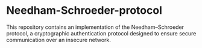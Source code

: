 # Needham-Schroeder-protocol
This repository contains an implementation of the Needham–Schroeder protocol, a cryptographic authentication protocol designed to ensure secure communication over an insecure network.
